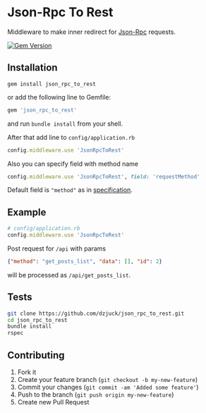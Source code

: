 # Json-Rpc To Rest

Middleware to make inner redirect for [Json-Rpc](http://en.wikipedia.org/wiki/JSON-RPC) requests.

[![Gem Version](https://badge.fury.io/rb/json_rpc_to_rest.png)](http://badge.fury.io/rb/json_rpc_to_rest)

## Installation

```shell
gem install json_rpc_to_rest
```

or add the following line to Gemfile:

```ruby
gem 'json_rpc_to_rest'
```

and run `bundle install` from your shell.

After that add line to `config/application.rb`

```ruby
config.middleware.use 'JsonRpcToRest'
```

Also you can specify field with method name

```ruby
config.middleware.use 'JsonRpcToRest', field: 'requestMethod'
```

Default field is `"method"` as in [specification](http://www.jsonrpc.org/specification#request_object).

## Example

```ruby
# config/application.rb
config.middleware.use 'JsonRpcToRest'
```

Post request for `/api` with params
```json
{"method": "get_posts_list", "data": [], "id": 2}
```
will be processed as `/api/get_posts_list`.

## Tests

```bash
git clone https://github.com/dzjuck/json_rpc_to_rest.git
cd json_rpc_to_rest
bundle install
rspec
```

## Contributing

1. Fork it
2. Create your feature branch (`git checkout -b my-new-feature`)
3. Commit your changes (`git commit -am 'Added some feature'`)
4. Push to the branch (`git push origin my-new-feature`)
5. Create new Pull Request

